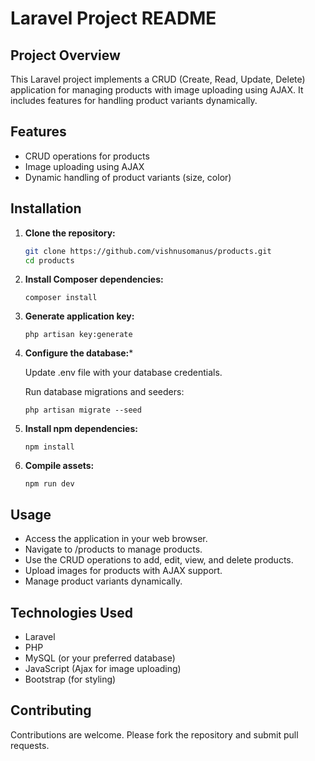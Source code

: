 # Laravel Project README

## Project Overview

This Laravel project implements a CRUD (Create, Read, Update, Delete) application for managing products with image uploading using AJAX. It includes features for handling product variants dynamically.

## Features

- CRUD operations for products
- Image uploading using AJAX
- Dynamic handling of product variants (size, color)

## Installation

1. **Clone the repository:**

   ```bash
   git clone https://github.com/vishnusomanus/products.git
   cd products
   
1. **Install Composer dependencies:**

    ```
    composer install
    ```


1. **Generate application key:**

    ```
    php artisan key:generate
    ```

1. **Configure the database:***

    Update .env file with your database credentials.
    
    Run database migrations and seeders:
    
    ```
    php artisan migrate --seed
    ```

1. **Install npm dependencies:**

    ```
    npm install
    ```

1. **Compile assets:**

    ```
    npm run dev
    ```
## Usage
* Access the application in your web browser.
* Navigate to /products to manage products.
* Use the CRUD operations to add, edit, view, and delete products.
* Upload images for products with AJAX support.
* Manage product variants dynamically.
## Technologies Used
* Laravel
* PHP
* MySQL (or your preferred database)
* JavaScript (Ajax for image uploading)
* Bootstrap (for styling)
## Contributing
Contributions are welcome. Please fork the repository and submit pull requests.



